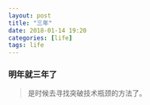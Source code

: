 ```yaml
---
layout: post
title: "三年"
date: 2018-01-14 19:20
categories: [life]
tags: life
---
```


### 明年就三年了

> 是时候去寻找突破技术瓶颈的方法了。

